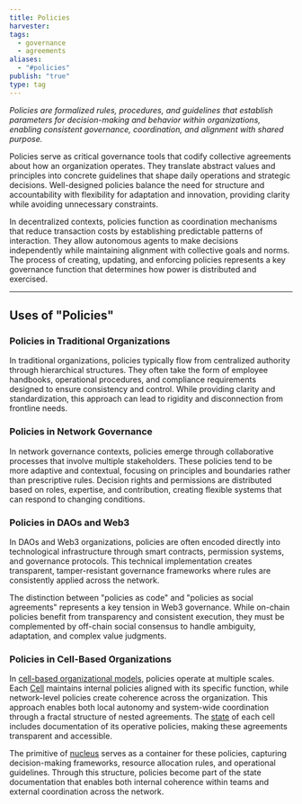 ```yaml
---
title: Policies
harvester: 
tags:
  - governance
  - agreements
aliases:
  - "#policies"
publish: "true"
type: tag
---
```


*Policies are formalized rules, procedures, and guidelines that establish parameters for decision-making and behavior within organizations, enabling consistent governance, coordination, and alignment with shared purpose.*

Policies serve as critical governance tools that codify collective agreements about how an organization operates. They translate abstract values and principles into concrete guidelines that shape daily operations and strategic decisions. Well-designed policies balance the need for structure and accountability with flexibility for adaptation and innovation, providing clarity while avoiding unnecessary constraints.

In decentralized contexts, policies function as coordination mechanisms that reduce transaction costs by establishing predictable patterns of interaction. They allow autonomous agents to make decisions independently while maintaining alignment with collective goals and norms. The process of creating, updating, and enforcing policies represents a key governance function that determines how power is distributed and exercised.

---

## Uses of "Policies"

### Policies in Traditional Organizations

In traditional organizations, policies typically flow from centralized authority through hierarchical structures. They often take the form of employee handbooks, operational procedures, and compliance requirements designed to ensure consistency and control. While providing clarity and standardization, this approach can lead to rigidity and disconnection from frontline needs.

### Policies in Network Governance

In network governance contexts, policies emerge through collaborative processes that involve multiple stakeholders. These policies tend to be more adaptive and contextual, focusing on principles and boundaries rather than prescriptive rules. Decision rights and permissions are distributed based on roles, expertise, and contribution, creating flexible systems that can respond to changing conditions.

### Policies in DAOs and Web3

In DAOs and Web3 organizations, policies are often encoded directly into technological infrastructure through smart contracts, permission systems, and governance protocols. This technical implementation creates transparent, tamper-resistant governance frameworks where rules are consistently applied across the network. 

The distinction between "policies as code" and "policies as social agreements" represents a key tension in Web3 governance. While on-chain policies benefit from transparency and consistent execution, they must be complemented by off-chain social consensus to handle ambiguity, adaptation, and complex value judgments.

### Policies in Cell-Based Organizations

In [cell-based organizational models](notes/dao-primitives/patterns/collaboration-scale-patterns/cell-working-group.md), policies operate at multiple scales. Each [Cell](notes/dao-primitives/patterns/collaboration-scale-patterns/cell-working-group.md) maintains internal policies aligned with its specific function, while network-level policies create coherence across the organization. This approach enables both local autonomy and system-wide coordination through a fractal structure of nested agreements. The [state](notes/dao-primitives/patterns/collaboration-scale-patterns/cell-state.md) of each cell includes documentation of its operative policies, making these agreements transparent and accessible.

The primitive of [nucleus](notes/dao-primitives/patterns/collaboration-scale-patterns/nucleus.md) serves as a container for these policies, capturing decision-making frameworks, resource allocation rules, and operational guidelines. Through this structure, policies become part of the state documentation that enables both internal coherence within teams and external coordination across the network.